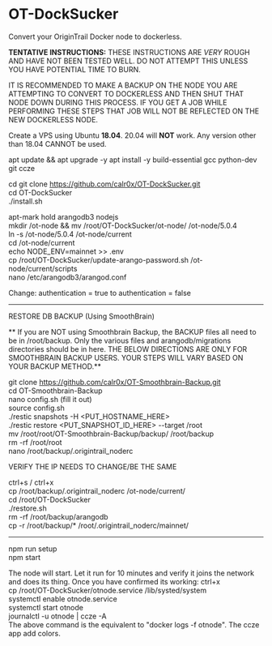# OT-DockSucker
Convert your OriginTrail Docker node to dockerless.

__TENTATIVE INSTRUCTIONS:__ THESE INSTRUCTIONS ARE *VERY* ROUGH AND HAVE NOT BEEN TESTED WELL. DO NOT ATTEMPT THIS UNLESS YOU HAVE POTENTIAL TIME TO BURN.

IT IS RECOMMENDED TO MAKE A BACKUP ON THE NODE YOU ARE ATTEMPTING TO CONVERT TO DOCKERLESS AND THEN SHUT THAT NODE DOWN DURING THIS PROCESS. IF YOU GET A JOB WHILE PERFORMING THESE STEPS THAT JOB WILL NOT BE REFLECTED ON THE NEW DOCKERLESS NODE.

Create a VPS using Ubuntu __18.04__. 20.04 will __NOT__ work. Any version other than 18.04 CANNOT be used.

apt update && apt upgrade -y
apt install -y build-essential gcc python-dev git ccze

cd
git clone https://github.com/calr0x/OT-DockSucker.git  
cd OT-DockSucker  
./install.sh  

apt-mark hold arangodb3 nodejs  
mkdir /ot-node && mv /root/OT-DockSucker/ot-node/ /ot-node/5.0.4  
ln -s /ot-node/5.0.4 /ot-node/current  
cd /ot-node/current  
echo NODE_ENV=mainnet >> .env  
cp /root/OT-DockSucker/update-arango-password.sh /ot-node/current/scripts  
nano /etc/arangodb3/arangod.conf

Change:
authentication = true
to
authentication = false

---------------------------------------------------------------
RESTORE DB BACKUP (Using SmoothBrain)

** If you are NOT using Smoothbrain Backup, the BACKUP files all need to be in /root/backup. Only the various files and arangodb/migrations directories should be in here. THE BELOW DIRECTIONS ARE ONLY FOR SMOOTHBRAIN BACKUP USERS. YOUR STEPS WILL VARY BASED ON YOUR BACKUP METHOD.**

git clone https://github.com/calr0x/OT-Smoothbrain-Backup.git  
cd OT-Smoothbrain-Backup  
nano config.sh (fill it out)  
source config.sh  
./restic snapshots -H <PUT_HOSTNAME_HERE>  
./restic restore <PUT_SNAPSHOT_ID_HERE> --target /root  
mv /root/root/OT-Smoothbrain-Backup/backup/ /root/backup  
rm -rf /root/root  
nano /root/backup/.origintrail_noderc  

VERIFY THE IP NEEDS TO CHANGE/BE THE SAME

ctrl+s / ctrl+x  
cp /root/backup/.origintrail_noderc /ot-node/current/  
cd /root/OT-DockSucker  
./restore.sh  
rm -rf /root/backup/arangodb  
cp -r /root/backup/* /root/.origintrail_noderc/mainnet/  

---------------------------------------------------------------  

npm run setup  
npm start  

The node will start. Let it run for 10 minutes and verify it joins the network and does its thing. Once you have confirmed its working:
ctrl+x  
cp /root/OT-DockSucker/otnode.service /lib/systed/system  
systemctl enable otnode.service  
systemctl start otnode  
journalctl -u otnode | ccze -A  
The above command is the equivalent to "docker logs -f otnode". The ccze app add colors.  
